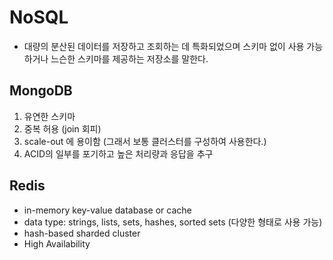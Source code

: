 # NoSQL

- 대량의 분산된 데이터를 저장하고 조회하는 데 특화되었으며 스키마 없이 사용 가능하거나 느슨한 스키마를 제공하는 저장소를 말한다.

## MongoDB

1. 유연한 스키마
2. 중복 허용 (join 회피)
3. scale-out 에 용이함 (그래서 보통 클러스터를 구성하여 사용한다.)
4. ACID의 일부를 포기하고 높은 처리량과 응답을 추구

## Redis

- in-memory key-value database or cache
- data type: strings, lists, sets, hashes, sorted sets (다양한 형태로 사용 가능)
- hash-based sharded cluster
- High Availability